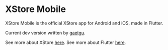 # XStore Mobile
XStore Mobile is the official XStore app for Android and iOS, made in Flutter.

Current dev version written by [gaetgu](https://github.com/gaetgu).

See more about XStore [here](https://github.com/X-Store-App/).
See more about Flutter [here](https://flutter.dev).

